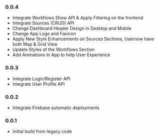 ### 0.0.4
- Integrate Workflows Show API & Apply Filtering on the frontend
- Integrate Sources (CRUD) API
- Change Dashboard Header Design in Desktop and Mobile
- Change App Logo and Favicon
- Apply New Style Enhancements on Sources Sections, Usernow have both Map & Grid View
- Update Styles of the Workflows Section
- Add Animations in App to help User Experience
### 0.0.3
- Integrate Login/Register API 
- Integrate User Profile API
### 0.0.2
- Integrate Firebase automatic deployments

### 0.0.1
- Initial build from legacy code